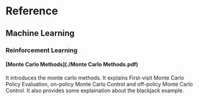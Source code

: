 # Reference

## Machine Learning
### Reinforcement Learning
#### [Monte Carlo Methods](./Monte Carlo Methods.pdf)
It introduces the monte carlo methods. It explains First-visit Monte Carlo Policy Evaluation, on-policy Monte Carlo Control and off-policy Monte Carlo Control. It also provides some explaination about the blackjack example.

